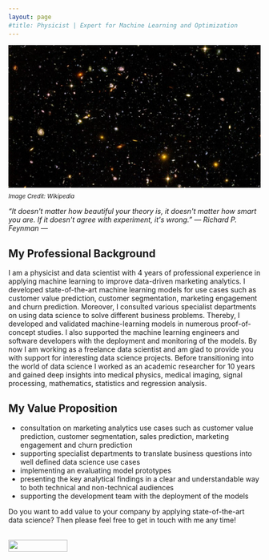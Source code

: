 ```yaml
---
layout: page
#title: Physicist | Expert for Machine Learning and Optimization 
---
```


![universe](images/artificial_intelligence.png)\
<sub>*Image Credit: Wikipedia*

*“It doesn't matter how beautiful your theory is, it doesn't matter how smart you are. If it doesn't agree with experiment, it's wrong.” ― Richard P. Feynman ―*


## My Professional Background
I am a physicist and data scientist with 4 years of professional experience in applying machine learning to improve data-driven marketing analytics. I developed state-of-the-art machine learning models for use cases such as customer value prediction, customer segmentation, marketing engagement and churn prediction. Moreover, I consulted various specialist departments on using data science to solve different business problems. Thereby, I developed and validated machine-learning models in numerous proof-of-concept studies. I also supported the machine learning engineers and software developers with the deployment and monitoring of the models. By now I am working as a freelance data scientist and am glad to provide you with support for interesting data science projects. Before transitioning into the world of data science I worked as an academic researcher for 10 years and gained deep insights into medical physics, medical imaging, signal processing, mathematics, statistics and regression analysis. 

## My Value Proposition
- consultation on marketing analytics use cases such as customer value prediction, customer segmentation, sales prediction, marketing engagement and churn prediction
- supporting specialist departments to translate business questions into well defined data science use cases
- implementing an evaluating model prototypes
- presenting the key analytical findings in a clear and understandable way to both technical and non-technical audiences 
- supporting the development team with the deployment of the models

Do you want to add value to your company by applying state-of-the-art data science? Then please feel free to get in touch with me any time!

<br>

<!--freelancermap-Badge White-->
<a href="https://www.freelancermap.de/freelancer-verzeichnis/profile/entwicklung/427366-profil-sebastian-domsch-data-scientist-physiker-prom-experte-fuer-machine-learning-in-marketing-analytics.html" target="_blank" title="Profil von Sebastian Domsch auf www.freelancermap.de">
    <img loading="lazy" style="width:118px; height:24px" src="https://www.freelancermap.de/images/widgets/dashboard/fm-profile-badge-white.svg">
</a>
                
